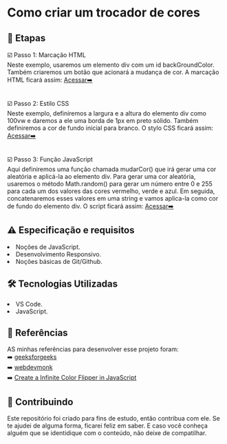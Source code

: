 

<!--
![](https://github.com/Diegojfsr/JavaScript_Projects_Beginners/blob/main/Imagens/Capa_Projetos_JavaScript.jpg)
-->

<!--
JavaScript Projects for Beginners – Easy Ideas to Get Started Coding JS
-->

# Como criar um trocador de cores

<h2 dir="auto"> 📝 Etapas </h2>
  ☑️ Passo 1: Marcação HTML <br>
  Neste exemplo, usaremos um elemento div com um id backGroundColor. Também criaremos um botão que acionará a mudança de cor. A marcação HTML ficará assim:
   <a href="https://github.com/Diegojfsr/JavaScript_Projects_Beginners/blob/main/Projetos/TrocadorCores/index.html"> Acessar➡️ </a> <br><br>
   
  ☑️ Passo 2: Estilo CSS <br>
  Neste exemplo, definiremos a largura e a altura do elemento div como 100vw e daremos a ele uma borda de 1px em preto sólido. 
  Também definiremos a cor de fundo inicial para branco. O stylo CSS ficará assim:
   <a href="https://github.com/Diegojfsr/JavaScript_Projects_Beginners/blob/main/Projetos/TrocadorCores/style.css"> Acessar➡️ </a> <br><br>
   
  ☑️ Passo 3: Função JavaScript <br>
  Aqui definiremos uma função chamada mudarCor() que irá gerar uma cor aleatória e aplicá-la ao elemento div.
  Para gerar uma cor aleatória, usaremos o método Math.random() para gerar um número entre 0 e 255 para cada um dos valores das cores vermelho, verde e azul. 
  Em seguida, concatenaremos esses valores em uma string e vamos aplica-la como cor de fundo do elemento div. O script ficará assim:
   <a href="https://github.com/Diegojfsr/JavaScript_Projects_Beginners/blob/main/Projetos/TrocadorCores/script.js"> Acessar➡️ </a> <br>



<h2 dir="auto"> ⚠️ Especificação e requisitos</h2>
 <li> Noções de JavaScript. </li>
 <li> Desenvolvimento Responsivo. </li> 
 <li> Noções básicas de Git/Github. </li> 


<h2 dir="auto"> 🛠 Tecnologias Utilizadas </h2>
 <li> VS Code. </li>
 <li> JavaScript. </li> 

 <h2 dir="auto"> 📑 Referências </h2>
 AS minhas referências para desenvolver esse projeto foram:<br>
➡️ <a href="https://www.geeksforgeeks.org/create-a-colour-flipper-using-javascript/"> geeksforgeeks </a> <br>
➡️ <a href="https://www.webdevmonk.com/projects/flip-color-project.html"> webdevmonk </a> <br>
➡️ <a href="https://medium.com/swlh/create-a-infinite-color-flipper-in-javascript-417ca5f0d7cd"> Create a Infinite Color Flipper in JavaScript </a> <br>
 

<h2 dir="auto"> 🤝 Contribuindo </h2>
<p dir="auto">
 Este repositório foi criado para fins de estudo, então contribua com ele. Se te ajudei de alguma forma, ficarei feliz em
saber. E caso você conheça alguém que se identidique com o conteúdo, não deixe de compatilhar.
</p>


